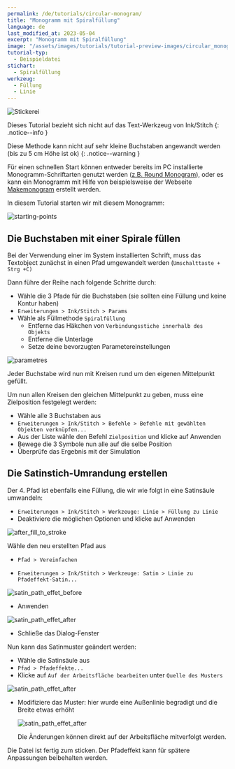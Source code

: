 ```yaml
---
permalink: /de/tutorials/circular-monogram/
title: "Monogramm mit Spiralfüllung"
language: de
last_modified_at: 2023-05-04
excerpt: "Monogramm mit Spiralfüllung"
image: "/assets/images/tutorials/tutorial-preview-images/circular_monogram.jpg"
tutorial-typ:
  - Beispieldatei
stichart:
  - Spiralfüllung
werkzeug:
  - Füllung
  - Linie
---
```

![Stickerei](/assets/images/tutorials/tutorial-preview-images/circular_monogram.jpg)

Dieses Tutorial bezieht sich nicht auf das Text-Werkzeug von Ink/Stitch
{: .notice--info }

Diese Methode kann nicht auf sehr kleine Buchstaben angewandt werden (bis zu 5 cm Höhe ist ok)
{: .notice--warning }

Für einen schnellen Start können entweder bereits im PC installierte Monogramm-Schriftarten genutzt werden ([z.B. Round Monogram](https://www.dafont.com/round-monogram.font)),
oder es kann ein Monogramm mit Hilfe von beispielsweise der Webseite [Makemonogram](https://www.makemonogram.com/monogram-maker) erstellt werden.

In diesem Tutorial starten wir mit diesem Monogramm:

![starting-points](/assets/images/tutorials/circular_monogram/starting-point.jpg)

## Die Buchstaben mit einer Spirale füllen
 
Bei der Verwendung einer im System installierten Schrift, muss das Textobject zunächst in einen Pfad umgewandelt werden (`Umschalttaste + Strg +C)`

Dann führe der Reihe nach folgende Schritte durch:

* Wähle die 3 Pfade für die Buchstaben (sie sollten eine Füllung und keine Kontur haben)
* `Erweiterungen > Ink/Stitch > Params`
* Wähle als Füllmethode `Spiralfüllung`
  * Entferne das Häkchen von `Verbindungsstiche innerhalb des Objekts`
  * Entferne die Unterlage
  * Setze deine bevorzugten Parametereinstellungen

![parametres](/assets/images/tutorials/circular_monogram/parameters.jpg)

Jeder Buchstabe wird nun mit Kreisen rund um den eigenen Mittelpunkt gefüllt.

Um nun allen Kreisen den gleichen Mittelpunkt zu geben, muss eine Zielposition festgelegt werden:

* Wähle alle 3 Buchstaben aus
* `Erweiterungen > Ink/Stitch > Befehle > Befehle mit gewählten Objekten verknüpfen...`
* Aus der Liste wähle den Befehl `Zielposition` und klicke auf Anwenden
* Bewege die 3 Symbole nun alle auf die selbe Position
* Überprüfe das Ergebnis mit der Simulation

## Die Satinstich-Umrandung erstellen

Der 4. Pfad ist ebenfalls eine Füllung, die wir wie folgt in eine Satinsäule umwandeln:

* `Erweiterungen > Ink/Stitch > Werkzeuge: Linie > Füllung zu Linie` 
* Deaktiviere die möglichen Optionen und klicke auf Anwenden
 
 ![after_fill_to_stroke](/assets/images/tutorials/circular_monogram/fill_to_stroke.jpg)
 
  Wähle den neu erstellten Pfad aus
 
 * `Pfad > Vereinfachen`
 
 * `Erweiterungen > Ink/Stitch > Werkzeuge: Satin > Linie zu Pfadeffekt-Satin...`

 ![satin_path_effet_before](/assets/images/tutorials/circular_monogram/satin_path_effect_before.jpg)
 
 * Anwenden
 
  ![satin_path_effet_after](/assets/images/tutorials/circular_monogram/satin_path_effect_after.jpg)
  
  * Schließe das Dialog-Fenster

Nun kann das Satinmuster geändert werden:

* Wähle die Satinsäule aus
* `Pfad > Pfadeffekte...`
* Klicke auf `Auf der Arbeitsfläche bearbeiten` unter `Quelle des Musters`

 ![satin_path_effet_after](/assets/images/tutorials/circular_monogram/pattern_before.jpg)

* Modifiziere das Muster: hier wurde eine Außenlinie begradigt und die Breite etwas erhöht

  ![satin_path_effet_after](/assets/images/tutorials/circular_monogram/pattern_after.jpg)

  Die Änderungen können direkt auf der Arbeitsfläche mitverfolgt werden.

Die Datei ist fertig zum sticken. Der Pfadeffekt kann für spätere Anpassungen beibehalten werden.
